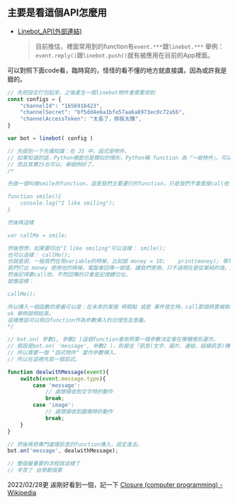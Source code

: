 <!-- # 暫時把訊息打在這裡

# 畢竟，連假直接在群組@人不太人道。

---

首先是澄清一下...因為沒有糾正老師，當時想說也沒差，反正開發的人也只有我，會擔心的人也只有自己，所以就沒有跟老師說

- **其實我們用的是`JavaScript`不是`Java`**。

然後歡迎，超歡迎，十分歡迎 ~~(順序怪怪的？)~~ 您的加入。  
然後然後，容許我問幾個問題...畢竟都要一起開發了！

- 會用`Git`嗎？(基本push指令就可。
- 會想學`JS`嗎？(喔這題會了就跳過。
- 還有其他會用的語言嗎？

回答的話就用看是要用`commit`的還是其他方式直接回在這份檔案就好了。
感溫。

---

**學長你好!!很開心加入你們~**

雖然很不好意思，但我學得比較多的是java，其他都幾乎是新手而已
但我的學習力很快，有甚麼需要我幫忙的地方我會盡量去做的!!以下是回覆問題

- 會用`Git`嗎？(基本push指令就可。
不會QQ但目前在上網爬文看怎麼用了

- 會想學`JS`嗎？(喔這題會了就跳過。
會想學!但目前還沒有經驗

- 還有其他會用的語言嗎？
目前用過javascript 和一點點 python

在寫程式上還算是新手，所以很多方面還需要學習~如果可以，就請學長多多指教了，謝謝嗚嗚!!
-->

## 主要是看這個API怎麼用

- [Linebot_API(外部連結)](https://www.npmjs.com/package/linebot#api)

  >目前推估，裡面常用到的function有`event.***`跟`linebot.***`
  >舉例：`event.reply()`跟`linebot.push()`就有被應用在目前的App裡面。

可以對照下面code看，臨時寫的，怪怪的看不懂的地方就直接講，因為或許我是錯的。

```javascript
// 先把設定打包起來，之後產生一個linebot物件會需要用到
const configs = {
    "channelId": "1656918423",
	"channelSecret": "bf5dd4e6a1bfe57aa6a8973ec0c72a56",
	"channelAccessToken": "太長了，排版太醜",
}

var bot = linebot( config )

// 先提到一下先備知識：在 JS 中，函式是物件。
// 如果知道的話，Python裡面也是類似的情形，Python稱 function 為「一級物件」，可以被拿來放在參數、回傳值的位置，當作以上東東使用其功能。
// 而且其實JS也可以，舉個例好了。
/*

先做一個叫做smile的function，這是我們主要運行的function，只是我們不會直接call他

function smile(){
	console.log("I like smiling");
}

然後再這樣

var callMe = smile;

然後想想，如果要印出"I like smiling"可以這樣： smile();
也可以這樣： callMe();
也就是說，一般我們在用variable的時候，比如說 money = 10;    print(money); 等等...
我們打出 money 使用他的時候，電腦會回傳一個值，讓我們使用。只不過現在是從單純的值，變成一連串的作業程序，也就是function。
然後記得要call他，不然回傳的只會是記憶體位址。
就像這樣：

callMe();

所以傳入一個函數的意義可以是：在未來的某個 時間點 或是 事件發生時，call那個將要被執行的一連串指令。
ok 舉例說明結束。
這樣應該可以明白function作為參數傳入的合理性及意義。
*/

// bot.on( 參數1, 參數2 )這個function會依照第一個參數決定會在哪種情形運作。
// 假設是bot.on( 'message', 參數2 )，則是在「訊息(文字、圖片、連結、經緯訊息)傳輸事件發生時」，會執行參數2。
// 所以需要一個 "函式物件" 當作參數傳入。
// 所以在這裡先寫一個函式。

function dealwithMessage(event){
    switch(event.message.type){
        case 'message':
            // 處理接收到文字時的動作
            break;
        case 'image':
            // 處理接收到圖像時的動作
            break;
    }
}

// 然後再把專門處理訊息的function傳入，設定進去。
bot.on('message', dealwithMessage);

// 整個最重要的流程就這樣了
// 辛苦了 自學都很累
```

2022/02/28更
誒剛好看到一個，記一下
[Closure (computer programming) - Wikipedia](https://en.wikipedia.org/wiki/Closure_(computer_programming))
